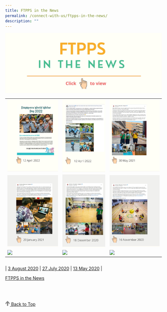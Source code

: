 ```yaml
---
title: FTPPS in the News
permalink: /connect-with-us/ftpps-in-the-news/
description: ""
---
```

![](/images/CONNECT%20with%20Us/FTPPS%20in%20the%20News/FTPPS%20in%20the%20News%20Header.jpg)


|  |  |  |
| -------- | -------- | -------- |
| <a href="https://www.canva.com/link?target=https%3A%2F%2Fwww.canva.com%2Fdesign%2FDAE-av4rPac%2FPy0kCRGazQLEMlDfEDe_Gg%2Fview%3Futm_content%3DDAE-av4rPac%26utm_campaign%3Ddesignshare%26utm_medium%3Dlink%26utm_source%3Dhomepage_design_menu&design=DAEknukMaSM&accessRole=viewer&linkSource=document" ><img src="/images/CONNECT%20with%20Us/FTPPS%20in%20the%20News/12%20Apr%202022.jpg" style="width:100%"/> </a>| <a href="https://www.facebook.com/ChanChunSing.SG/posts/pfbid0W58p8izoz4xEU2zQbgjBJWD1zTbwd94XKMnvQcAzQTW9eJoKGKuFp7eAP9F3e9fwl"><img src="/images/CONNECT%20with%20Us/FTPPS%20in%20the%20News/12%20Apr%202022-2.jpg" style="width:100%"/> </a>   | <a href="https://www.facebook.com/moesingapore/posts/10160815518087004"> <img src="/images/CONNECT%20with%20Us/FTPPS%20in%20the%20News/30%20May%202022.jpg" style="width:100%"/>  </a>   |
| <a href="https://www.facebook.com/moesingapore/posts/10160447576262004"> <img src="/images/CONNECT%20with%20Us/FTPPS%20in%20the%20News/20%20Jan%202021.jpg" style="width:100%"/> </a> | <a href="https://www.facebook.com/moesingapore/posts/10160346257787004"> <img src="/images/CONNECT%20with%20Us/FTPPS%20in%20the%20News/18%20Dec%202020.jpg" style="width:100%"/>  </a>  | <a href="https://www.facebook.com/moesingapore/posts/10160247790612004"> <img src="/images/CONNECT%20with%20Us/FTPPS%20in%20the%20News/16%20Nov%202020.jpg" style="width:100%"/>  </a>   |
| <img src="/"/> | <img src="/" style="width:100%"/>    | <img src="/" style="width:100%"/>     |



| | | |
| --- | --- | --- |

| [3 August 2020](https://www.canva.com/link?target=https%3A%2F%2Fwww.facebook.com%2Fmoesingapore%2Fposts%2F10159942989482004&design=DAEknukMaSM&accessRole=viewer&linkSource=document) | [27 July 2020](https://www.canva.com/link?target=https%3A%2F%2Fwww.facebook.com%2Fmoesingapore%2Fposts%2F10159920065892004&design=DAEknukMaSM&accessRole=viewer&linkSource=document) | [13 May 2020](https://www.canva.com/link?target=https%3A%2F%2Fwww.facebook.com%2Fmoesingapore%2Fposts%2F10159874944842004&design=DAEknukMaSM&accessRole=viewer&linkSource=document) |

[FTPPS in the News](https://www.canva.com/design/DAEknukMaSM/view?utm_content=DAEknukMaSM&utm_campaign=designshare&utm_medium=embeds&utm_source=link&litebox=1) 


<br>
<br>
<br>

<a href="/connect-with-us/ftpps-in-the-news#lo_main">
	 <img src="/images/arrow-up.png" style="width:3%" align="centre"/> Back to Top
</a>
